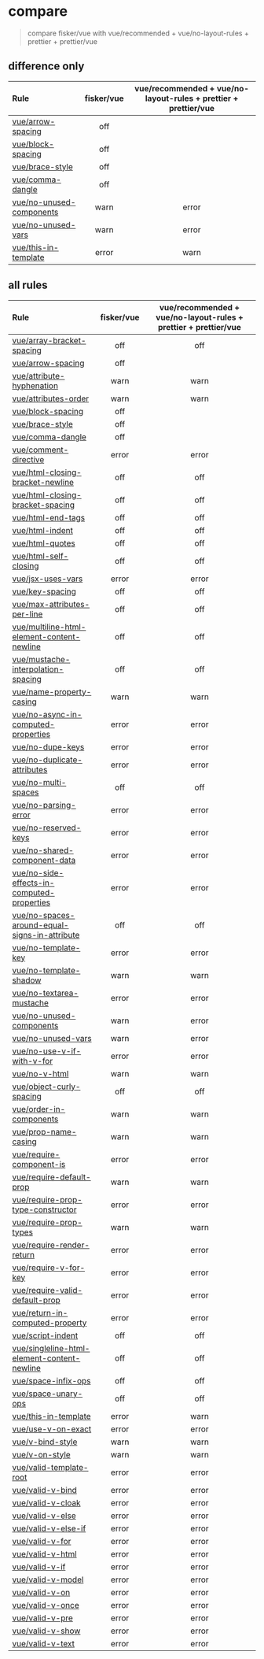 # compare

> compare fisker/vue with vue/recommended + vue/no-layout-rules + prettier + prettier/vue

## difference only

| Rule                                                                                    | fisker/vue | vue/recommended + vue/no-layout-rules + prettier + prettier/vue |
| :-------------------------------------------------------------------------------------- | :--------: | :-------------------------------------------------------------: |
| [vue/arrow-spacing](https://vuejs.github.io/eslint-plugin-vue/rules/arrow-spacing.html) |    off     |
| [vue/block-spacing](https://vuejs.github.io/eslint-plugin-vue/rules/block-spacing.html) |    off     |
| [vue/brace-style](https://vuejs.github.io/eslint-plugin-vue/rules/brace-style.html)     |    off     |
| [vue/comma-dangle](https://vuejs.github.io/eslint-plugin-vue/rules/comma-dangle.html)   |    off     |
| [vue/no-unused-components](https://eslint.vuejs.org/rules/no-unused-components.html)    |    warn    |                              error                              |
| [vue/no-unused-vars](https://eslint.vuejs.org/rules/no-unused-vars.html)                |    warn    |                              error                              |
| [vue/this-in-template](https://eslint.vuejs.org/rules/this-in-template.html)            |   error    |                              warn                               |

## all rules

| Rule                                                                                                                           | fisker/vue | vue/recommended + vue/no-layout-rules + prettier + prettier/vue |
| :----------------------------------------------------------------------------------------------------------------------------- | :--------: | :-------------------------------------------------------------: |
| [vue/array-bracket-spacing](https://vuejs.github.io/eslint-plugin-vue/rules/array-bracket-spacing.html)                        |    off     |                               off                               |
| [vue/arrow-spacing](https://vuejs.github.io/eslint-plugin-vue/rules/arrow-spacing.html)                                        |    off     |
| [vue/attribute-hyphenation](https://eslint.vuejs.org/rules/attribute-hyphenation.html)                                         |    warn    |                              warn                               |
| [vue/attributes-order](https://eslint.vuejs.org/rules/attributes-order.html)                                                   |    warn    |                              warn                               |
| [vue/block-spacing](https://vuejs.github.io/eslint-plugin-vue/rules/block-spacing.html)                                        |    off     |
| [vue/brace-style](https://vuejs.github.io/eslint-plugin-vue/rules/brace-style.html)                                            |    off     |
| [vue/comma-dangle](https://vuejs.github.io/eslint-plugin-vue/rules/comma-dangle.html)                                          |    off     |
| [vue/comment-directive](https://eslint.vuejs.org/rules/comment-directive.html)                                                 |   error    |                              error                              |
| [vue/html-closing-bracket-newline](https://eslint.vuejs.org/rules/html-closing-bracket-newline.html)                           |    off     |                               off                               |
| [vue/html-closing-bracket-spacing](https://eslint.vuejs.org/rules/html-closing-bracket-spacing.html)                           |    off     |                               off                               |
| [vue/html-end-tags](https://eslint.vuejs.org/rules/html-end-tags.html)                                                         |    off     |                               off                               |
| [vue/html-indent](https://eslint.vuejs.org/rules/html-indent.html)                                                             |    off     |                               off                               |
| [vue/html-quotes](https://eslint.vuejs.org/rules/html-quotes.html)                                                             |    off     |                               off                               |
| [vue/html-self-closing](https://eslint.vuejs.org/rules/html-self-closing.html)                                                 |    off     |                               off                               |
| [vue/jsx-uses-vars](https://eslint.vuejs.org/rules/jsx-uses-vars.html)                                                         |   error    |                              error                              |
| [vue/key-spacing](https://vuejs.github.io/eslint-plugin-vue/rules/key-spacing.html)                                            |    off     |                               off                               |
| [vue/max-attributes-per-line](https://eslint.vuejs.org/rules/max-attributes-per-line.html)                                     |    off     |                               off                               |
| [vue/multiline-html-element-content-newline](https://eslint.vuejs.org/rules/multiline-html-element-content-newline.html)       |    off     |                               off                               |
| [vue/mustache-interpolation-spacing](https://eslint.vuejs.org/rules/mustache-interpolation-spacing.html)                       |    off     |                               off                               |
| [vue/name-property-casing](https://eslint.vuejs.org/rules/name-property-casing.html)                                           |    warn    |                              warn                               |
| [vue/no-async-in-computed-properties](https://eslint.vuejs.org/rules/no-async-in-computed-properties.html)                     |   error    |                              error                              |
| [vue/no-dupe-keys](https://eslint.vuejs.org/rules/no-dupe-keys.html)                                                           |   error    |                              error                              |
| [vue/no-duplicate-attributes](https://eslint.vuejs.org/rules/no-duplicate-attributes.html)                                     |   error    |                              error                              |
| [vue/no-multi-spaces](https://eslint.vuejs.org/rules/no-multi-spaces.html)                                                     |    off     |                               off                               |
| [vue/no-parsing-error](https://eslint.vuejs.org/rules/no-parsing-error.html)                                                   |   error    |                              error                              |
| [vue/no-reserved-keys](https://eslint.vuejs.org/rules/no-reserved-keys.html)                                                   |   error    |                              error                              |
| [vue/no-shared-component-data](https://eslint.vuejs.org/rules/no-shared-component-data.html)                                   |   error    |                              error                              |
| [vue/no-side-effects-in-computed-properties](https://eslint.vuejs.org/rules/no-side-effects-in-computed-properties.html)       |   error    |                              error                              |
| [vue/no-spaces-around-equal-signs-in-attribute](https://eslint.vuejs.org/rules/no-spaces-around-equal-signs-in-attribute.html) |    off     |                               off                               |
| [vue/no-template-key](https://eslint.vuejs.org/rules/no-template-key.html)                                                     |   error    |                              error                              |
| [vue/no-template-shadow](https://eslint.vuejs.org/rules/no-template-shadow.html)                                               |    warn    |                              warn                               |
| [vue/no-textarea-mustache](https://eslint.vuejs.org/rules/no-textarea-mustache.html)                                           |   error    |                              error                              |
| [vue/no-unused-components](https://eslint.vuejs.org/rules/no-unused-components.html)                                           |    warn    |                              error                              |
| [vue/no-unused-vars](https://eslint.vuejs.org/rules/no-unused-vars.html)                                                       |    warn    |                              error                              |
| [vue/no-use-v-if-with-v-for](https://eslint.vuejs.org/rules/no-use-v-if-with-v-for.html)                                       |   error    |                              error                              |
| [vue/no-v-html](https://eslint.vuejs.org/rules/no-v-html.html)                                                                 |    warn    |                              warn                               |
| [vue/object-curly-spacing](https://vuejs.github.io/eslint-plugin-vue/rules/object-curly-spacing.html)                          |    off     |                               off                               |
| [vue/order-in-components](https://eslint.vuejs.org/rules/order-in-components.html)                                             |    warn    |                              warn                               |
| [vue/prop-name-casing](https://eslint.vuejs.org/rules/prop-name-casing.html)                                                   |    warn    |                              warn                               |
| [vue/require-component-is](https://eslint.vuejs.org/rules/require-component-is.html)                                           |   error    |                              error                              |
| [vue/require-default-prop](https://eslint.vuejs.org/rules/require-default-prop.html)                                           |    warn    |                              warn                               |
| [vue/require-prop-type-constructor](https://eslint.vuejs.org/rules/require-prop-type-constructor.html)                         |   error    |                              error                              |
| [vue/require-prop-types](https://eslint.vuejs.org/rules/require-prop-types.html)                                               |    warn    |                              warn                               |
| [vue/require-render-return](https://eslint.vuejs.org/rules/require-render-return.html)                                         |   error    |                              error                              |
| [vue/require-v-for-key](https://eslint.vuejs.org/rules/require-v-for-key.html)                                                 |   error    |                              error                              |
| [vue/require-valid-default-prop](https://eslint.vuejs.org/rules/require-valid-default-prop.html)                               |   error    |                              error                              |
| [vue/return-in-computed-property](https://eslint.vuejs.org/rules/return-in-computed-property.html)                             |   error    |                              error                              |
| [vue/script-indent](https://eslint.vuejs.org/rules/script-indent.html)                                                         |    off     |                               off                               |
| [vue/singleline-html-element-content-newline](https://eslint.vuejs.org/rules/singleline-html-element-content-newline.html)     |    off     |                               off                               |
| [vue/space-infix-ops](https://vuejs.github.io/eslint-plugin-vue/rules/space-infix-ops.html)                                    |    off     |                               off                               |
| [vue/space-unary-ops](https://vuejs.github.io/eslint-plugin-vue/rules/space-unary-ops.html)                                    |    off     |                               off                               |
| [vue/this-in-template](https://eslint.vuejs.org/rules/this-in-template.html)                                                   |   error    |                              warn                               |
| [vue/use-v-on-exact](https://eslint.vuejs.org/rules/use-v-on-exact.html)                                                       |   error    |                              error                              |
| [vue/v-bind-style](https://eslint.vuejs.org/rules/v-bind-style.html)                                                           |    warn    |                              warn                               |
| [vue/v-on-style](https://eslint.vuejs.org/rules/v-on-style.html)                                                               |    warn    |                              warn                               |
| [vue/valid-template-root](https://eslint.vuejs.org/rules/valid-template-root.html)                                             |   error    |                              error                              |
| [vue/valid-v-bind](https://eslint.vuejs.org/rules/valid-v-bind.html)                                                           |   error    |                              error                              |
| [vue/valid-v-cloak](https://eslint.vuejs.org/rules/valid-v-cloak.html)                                                         |   error    |                              error                              |
| [vue/valid-v-else](https://eslint.vuejs.org/rules/valid-v-else.html)                                                           |   error    |                              error                              |
| [vue/valid-v-else-if](https://eslint.vuejs.org/rules/valid-v-else-if.html)                                                     |   error    |                              error                              |
| [vue/valid-v-for](https://eslint.vuejs.org/rules/valid-v-for.html)                                                             |   error    |                              error                              |
| [vue/valid-v-html](https://eslint.vuejs.org/rules/valid-v-html.html)                                                           |   error    |                              error                              |
| [vue/valid-v-if](https://eslint.vuejs.org/rules/valid-v-if.html)                                                               |   error    |                              error                              |
| [vue/valid-v-model](https://eslint.vuejs.org/rules/valid-v-model.html)                                                         |   error    |                              error                              |
| [vue/valid-v-on](https://eslint.vuejs.org/rules/valid-v-on.html)                                                               |   error    |                              error                              |
| [vue/valid-v-once](https://eslint.vuejs.org/rules/valid-v-once.html)                                                           |   error    |                              error                              |
| [vue/valid-v-pre](https://eslint.vuejs.org/rules/valid-v-pre.html)                                                             |   error    |                              error                              |
| [vue/valid-v-show](https://eslint.vuejs.org/rules/valid-v-show.html)                                                           |   error    |                              error                              |
| [vue/valid-v-text](https://eslint.vuejs.org/rules/valid-v-text.html)                                                           |   error    |                              error                              |
